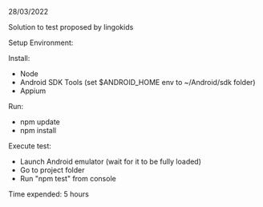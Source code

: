 28/03/2022

Solution to test proposed by lingokids

Setup Environment:

Install:
- Node
- Android SDK Tools (set $ANDROID_HOME env to ~/Android/sdk folder)
- Appium

Run:
- npm update
- npm install

Execute test:
- Launch Android emulator (wait for it to be fully loaded)
- Go to project folder
- Run "npm test" from console

Time expended:
5 hours
